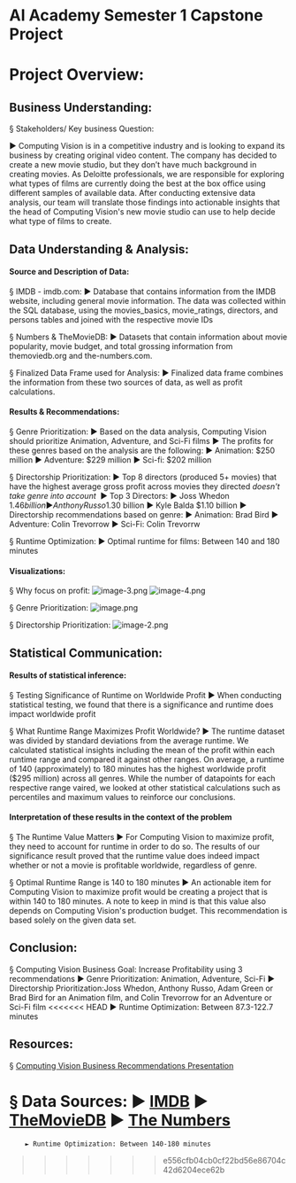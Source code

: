 # AI Academy Semester 1 Capstone Project


# Project Overview:

## Business Understanding: 

§ Stakeholders/ Key business Question: 

   ► Computing Vision is in a competitive industry and is looking to expand its business by creating original video content. The company has decided to create a new movie studio, but they don’t have much background in creating movies. As         Deloitte professionals, we are responsible for exploring what types of films are currently doing the best at the box    office using different samples of available data. After conducting extensive data analysis, our team will translate        those findings into actionable insights that the head of Computing Vision's new movie studio can use to help decide what type of films to create.




## Data Understanding & Analysis:

#### Source and Description of Data:
§ IMDB - imdb.com:
        ► Database that contains information from the IMDB website, including general movie information. The data was collected within the SQL database, using the movies_basics, movie_ratings, directors, and persons tables and joined with the respective movie IDs

§ Numbers & TheMovieDB:
        ► Datasets that contain information about movie popularity, movie budget, and total grossing information from themoviedb.org and the-numbers.com.

§ Finalized Data Frame used for Analysis:
        ► Finalized data frame combines the information from these two sources of data, as well as profit calculations.

#### Results & Recommendations:
§ Genre Prioritization: 
        ► Based on the data analysis, Computing Vision should prioritize Animation, Adventure, and Sci-Fi films 
        ► The profits for these genres based on the analysis are the following:
            ► Animation: $250 million
            ► Adventure: $229 million
            ► Sci-fi: $202 million

§ Directorship Prioritization:
        ► Top 8 directors (produced 5+ movies) that have the highest average gross profit across movies they directed *doesn't  take genre into account* 
        ► Top 3 Directors:
            ► Joss Whedon $1.46 billion
            ► Anthony Russo $1.30 billion
            ► Kyle Balda $1.10 billion
        ► Directorship recommendations based on genre: 
            ► Animation: Brad Bird
            ► Adventure: Colin Trevorrow
            ► Sci-Fi: Colin Trevorrw

§ Runtime Optimization:
        ► Optimal runtime for films: Between 140 and 180 minutes

#### Visualizations:
  § Why focus on profit:
 ![image-3.png](attachment:image-3.png)
 ![image-4.png](attachment:image-4.png)
 
 
 
 § Genre Prioritization:
 ![image.png](attachment:image.png)
 

 § Directorship Prioritization:
 ![image-2.png](attachment:image-2.png)
 
 
 

## Statistical Communication:

#### Results of statistical inference:
§ Testing Significance of Runtime on Worldwide Profit
        ► When conducting statistical testing, we found that there is a significance and runtime does impact worldwide profit
        
§ What Runtime Range Maximizes Profit Worldwide?
        ► The runtime dataset was divided by standard deviations from the average runtime. We calculated statistical insights including the mean of the profit within each runtime range and compared it against other ranges. On average, a runtime of 140 (approximately) to 180 minutes has the highest worldwide profit ($295 million) across all genres. While the number of datapoints for each respective range vaired, we looked at other statistical calculations such as percentiles and maximum values to reinforce our conclusions.

#### Interpretation of these results in the context of the problem
§ The Runtime Value Matters
        ► For Computing Vision to maximize profit, they need to account for runtime in order to do so. The results of our significance result proved that the runtime value does indeed impact whether or not a movie is profitable worldwide, regardless of genre.
        
§ Optimal Runtime Range is 140 to 180 minutes
        ► An actionable item for Computing Vision to maximize profit would be creating a project that is within 140 to 180 minutes. A note to keep in mind is that this value also depends on Computing Vision's production budget. This recommendation is based solely on the given data set.



## Conclusion:
§ Computing Vision Business Goal: Increase Profitability using 3 recommendations
        ► Genre Prioritization: Animation, Adventure, Sci-Fi
        ► Directorship Prioritization:Joss Whedon, Anthony Russo, Adam Green or  Brad Bird for an Animation film, and Colin Trevorrow for an Adventure or Sci-Fi film 
<<<<<<< HEAD
        ► Runtime Optimization: Between 87.3-122.7 minutes



## Resources:
§ [Computing Vision Business Recommendations Presentation](https://amedeloitte-my.sharepoint.com/:p:/g/personal/rvanjani_deloitte_com/EbAjkbM5Av5Es9vSwdEFIgUBqqthI59BTML3DVKlw5PYpA?email=kbilgere%40deloitte.com&e=mfa8Y8) 

§ Data Sources:
        ► [IMDB](https://www.imdb.com/)
        ► [TheMovieDB](https://www.themoviedb.org/) 
        ► [The Numbers](https://www.the-numbers.com/)
=======
        ► Runtime Optimization: Between 140-180 minutes
>>>>>>> e556cfb04cb0cf22bd56e86704c42d6204ece62b
